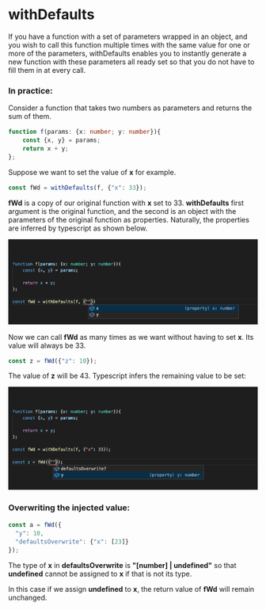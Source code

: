 # withDefaults

If you have a function with a set of parameters wrapped in an object, and you wish to call this function multiple times with the same value for one or more of the parameters, withDefaults enables you to instantly generate a new function with these parameters all ready set so that you do not have to fill them in at every call.

### In practice:

Consider a function that takes two numbers as parameters and returns the sum of them.

```typescript
function f(params: {x: number; y: number}){
    const {x, y} = params;
    return x + y;
};
```

Suppose we want to set the value of **x** for example.

```typescript
const fWd = withDefaults(f, {"x": 33});
```

**fWd** is a copy of our original function with **x** set to 33. **withDefaults** first argument is the original function, and the second is an object with the parameters of the original function as properties. Naturally, the properties are inferred by typescript as shown below.

![](.gitbook/assets/screenshot-2021-05-12-at-20.52.11.png)

Now we can call **fWd** as many times as we want without having to set **x**. Its value will always be 33.

```typescript
const z = fWd({"z": 10});
```

The value of **z** will be 43. Typescript infers the remaining value to be set:

![](.gitbook/assets/screenshot-2021-05-12-at-21.31.05.png)

### Overwriting the injected value:

```typescript
const a = fWd({
  "y": 10, 
  "defaultsOverwrite": {"x": [23]}
});
```

The type of **x** in **defaultsOverwrite** is **"\[number\] \| undefined"** so that **undefined** cannot be assigned to **x** if that is not its type. 

In this case if we assign **undefined** to **x**, the return value of **fWd** will remain unchanged.

